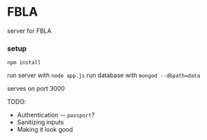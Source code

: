 # FBLA
server for FBLA

### setup
```
npm install
```
run server with ```node app.js```
run database with ```mongod --dbpath=data```

serves on port 3000

TODO:
- Authentication -- ```passport```?
- Sanitizing inputs
- Making it look good
